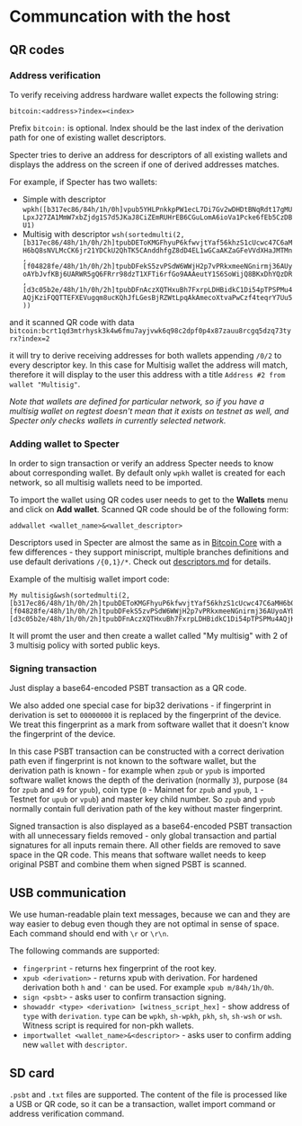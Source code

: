 # Communcation with the host

## QR codes

### Address verification

To verify receiving address hardware wallet expects the following string:

```
bitcoin:<address>?index=<index>
```

Prefix `bitcoin:` is optional. Index should be the last index of the derivation path for one of existing wallet descriptors. 

Specter tries to derive an address for descriptors of all existing wallets and displays the address on the screen if one of derived addresses matches.

For example, if Specter has two wallets:

- Simple with descriptor `wpkh([b317ec86/84h/1h/0h]vpub5YHLPnkkpPW1ecL7Di7Gv2wDHDtBNqRdt17gMULpxJ27ZA1MmW7xbZjdg1S7d5JKaJ8CiZEmRUHrEB6CGuLomA6ioVa1Pcke6fEb5CzDBU1)`
- Multisig with descriptor `wsh(sortedmulti(2,[b317ec86/48h/1h/0h/2h]tpubDEToKMGFhyuP6kfwvjtYaf56khzS1cUcwc47C6aMH6bQ8sNVLMcCK6jr21YDCkU2QhTK5CAnddhfgZ8dD4EL1wGCaAKZaGFeVVdXHaJMTMn,[f04828fe/48h/1h/0h/2h]tpubDFekS5zvPSdW6WWjH2p7vPRkxmeeNGnirmj36AUyoAYbJvfKBj6UARWR5gQ6FRrr98dzT1XFTi6rfGo9AAAeutY1S6SoWijQ8BKxDhYQzDR,[d3c05b2e/48h/1h/0h/2h]tpubDFnAczXQTHxuBh7FxrpLDHBidkC1Di54pTPSPMu4AQjKziFQQTTEFXEVugqm8ucKQhJfLGesBjRZWtLpqAkAmecoXtvaPwCzf4teqrY7Uu5))`

and it scanned QR code with data `bitcoin:bcrt1qd3mtrhysk3k4w6fmu7ayjvwk6q98c2dpf0p4x87zauu8rcgq5dzq73tyrx?index=2`

it will try to derive receiving addresses for both wallets appending `/0/2` to every descriptor key. In this case for Multisig wallet the address will match, therefore it will display to the user this address with a title `Address #2 from wallet "Multisig"`.

*Note that wallets are defined for particular network, so if you have a multisig wallet on regtest doesn't mean that it exists on testnet as well, and Specter only checks wallets in currently selected network.*

### Adding wallet to Specter

In order to sign transaction or verify an address Specter needs to know about corresponding wallet. By default only `wpkh` wallet is created for each network, so all multisig wallets need to be imported.

To import the wallet using QR codes user needs to get to the **Wallets** menu and click on **Add wallet**. Scanned QR code should be of the following form:

```
addwallet <wallet_name>&<wallet_descriptor>
```

Descriptors used in Specter are almost the same as in [Bitcoin Core](https://github.com/bitcoin/bitcoin/blob/master/doc/descriptors.md) with a few differences - they support miniscript, multiple branches definitions and use default derivations `/{0,1}/*`. Check out [descriptors.md](./descriptors.md) for details.

Example of the multisig wallet import code:

```
My multisig&wsh(sortedmulti(2,[b317ec86/48h/1h/0h/2h]tpubDEToKMGFhyuP6kfwvjtYaf56khzS1cUcwc47C6aMH6bQ8sNVLMcCK6jr21YDCkU2QhTK5CAnddhfgZ8dD4EL1wGCaAKZaGFeVVdXHaJMTMn,[f04828fe/48h/1h/0h/2h]tpubDFekS5zvPSdW6WWjH2p7vPRkxmeeNGnirmj36AUyoAYbJvfKBj6UARWR5gQ6FRrr98dzT1XFTi6rfGo9AAAeutY1S6SoWijQ8BKxDhYQzDR,[d3c05b2e/48h/1h/0h/2h]tpubDFnAczXQTHxuBh7FxrpLDHBidkC1Di54pTPSPMu4AQjKziFQQTTEFXEVugqm8ucKQhJfLGesBjRZWtLpqAkAmecoXtvaPwCzf4teqrY7Uu5))
```

It will promt the user and then create a wallet called "My multisig" with 2 of 3 multisig policy with sorted public keys.

### Signing transaction

Just display a base64-encoded PSBT transaction as a QR code.

We also added one special case for bip32 derivations - if fingerprint in derivation is set to `00000000` it is replaced by the fingerprint of the device. We treat this fingerprint as a mark from software wallet that it doesn't know the fingerprint of the device.

In this case PSBT transaction can be constructed with a correct derivation path even if fingerprint is not known to the software wallet, but the derivation path is known - for example when `zpub` or `ypub` is imported software wallet knows the depth of the derivation (normally `3`), purpose (`84` for `zpub` and `49` for `ypub`), coin type (`0` - Mainnet for `zpub` and `ypub`, `1` - Testnet for `upub` or `vpub`) and master key child number. So `zpub` and `ypub` normally contain full derivation path of the key without master fingerprint.

Signed transaction is also displayed as a base64-encoded PSBT transaction with all unnecessary fields removed - only global transaction and partial signatures for all inputs remain there. All other fields are removed to save space in the QR code. This means that software wallet needs to keep original PSBT and combine them when signed PSBT is scanned.

## USB communication

We use human-readable plain text messages, because we can and they are way easier to debug even though they are not optimal in sense of space. Each command should end with `\r` or `\r\n`.

The following commands are supported:

- `fingerprint` - returns hex fingerprint of the root key.
- `xpub <derivation>` - returns xpub with derivation. For hardened derivation both `h` and `'` can be used. For example `xpub m/84h/1h/0h`.
- `sign <psbt>` - asks user to confirm transaction signing.
- `showaddr <type> <derivation> [witness_script_hex]` - show address of `type` with `derivation`. `type` can be `wpkh`, `sh-wpkh`, `pkh`, `sh`, `sh-wsh` or `wsh`. Witness script is required for non-pkh wallets.
- `importwallet <wallet_name>&<descriptor>` - asks user to confirm adding new `wallet` with `descriptor`.

## SD card

`.psbt` and `.txt` files are supported. The content of the file is processed like a USB or QR code, so it can be a transaction, wallet import command or address verification command.